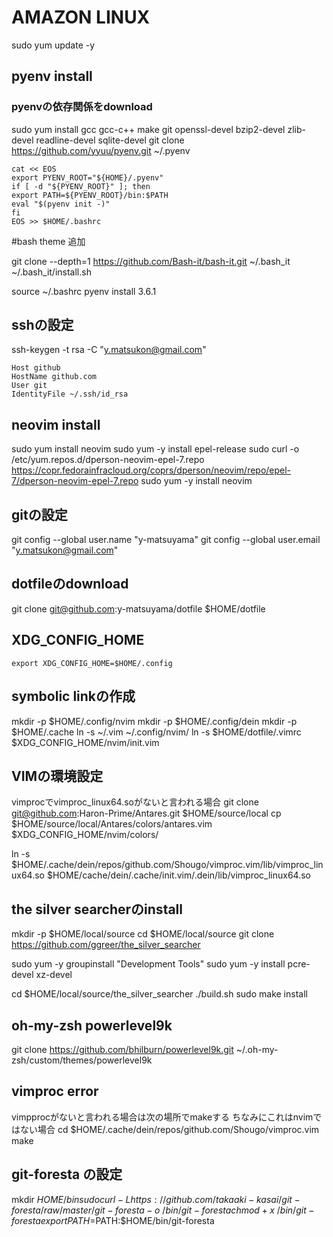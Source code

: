 # AMAZON LINUX 
sudo yum update -y

## pyenv install
### pyenvの依存関係をdownload
sudo yum install gcc gcc-c++ make git openssl-devel bzip2-devel zlib-devel readline-devel sqlite-devel
git clone https://github.com/yyuu/pyenv.git ~/.pyenv

```bashrc
cat << EOS
export PYENV_ROOT="${HOME}/.pyenv"
if [ -d "${PYENV_ROOT}" ]; then
export PATH=${PYENV_ROOT}/bin:$PATH
eval "$(pyenv init -)"
fi
EOS >> $HOME/.bashrc
```

#bash theme 追加

git clone --depth=1 https://github.com/Bash-it/bash-it.git ~/.bash_it
~/.bash_it/install.sh

source ~/.bashrc
pyenv install 3.6.1

## sshの設定
ssh-keygen -t rsa -C "y.matsukon@gmail.com" 
```.ssh/config
Host github
HostName github.com
User git
IdentityFile ~/.ssh/id_rsa
```

## neovim install
sudo yum install neovim
sudo yum -y install epel-release
sudo curl -o /etc/yum.repos.d/dperson-neovim-epel-7.repo https://copr.fedorainfracloud.org/coprs/dperson/neovim/repo/epel-7/dperson-neovim-epel-7.repo
sudo yum -y install neovim


## gitの設定
git config --global user.name "y-matsuyama"
git config --global user.email "y.matsukon@gmail.com"

## dotfileのdownload
git clone git@github.com:y-matsuyama/dotfile $HOME/dotfile

## XDG_CONFIG_HOME

```
export XDG_CONFIG_HOME=$HOME/.config
```

## symbolic linkの作成

mkdir -p $HOME/.config/nvim
mkdir -p $HOME/.config/dein
mkdir -p $HOME/.cache
ln -s ~/.vim ~/.config/nvim/
ln -s $HOME/dotfile/.vimrc  $XDG_CONFIG_HOME/nvim/init.vim

## VIMの環境設定

vimprocでvimproc_linux64.soがないと言われる場合
git clone git@github.com:Haron-Prime/Antares.git  $HOME/source/local
cp $HOME/source/local/Antares/colors/antares.vim $XDG_CONFIG_HOME/nvim/colors/

ln -s $HOME/.cache/dein/repos/github.com/Shougo/vimproc.vim/lib/vimproc_linux64.so $HOME/cache/dein/.cache/init.vim/.dein/lib/vimproc_linux64.so


## the silver searcherのinstall

mkdir -p $HOME/local/source
cd $HOME/local/source
git clone https://github.com/ggreer/the_silver_searcher


sudo yum -y groupinstall "Development Tools"
sudo yum -y install pcre-devel xz-devel

cd $HOME/local/source/the_silver_searcher
./build.sh
sudo make install

## oh-my-zsh powerlevel9k
git clone https://github.com/bhilburn/powerlevel9k.git ~/.oh-my-zsh/custom/themes/powerlevel9k

## vimproc error 

vimpprocがないと言われる場合は次の場所でmakeする
ちなみにこれはnvimではない場合
cd $HOME/.cache/dein/repos/github.com/Shougo/vimproc.vim
make 


## git-foresta の設定

mkdir $HOME/bin
sudo curl -L https://github.com/takaaki-kasai/git-foresta/raw/master/git-foresta -o ~/bin/git-foresta
chmod +x ~/bin/git-foresta
export PATH=$PATH:$HOME/bin/git-foresta
